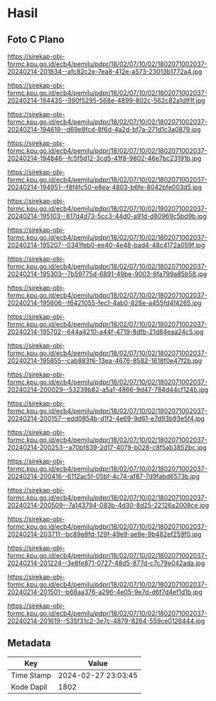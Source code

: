 # Hasil

## Foto C Plano

https://sirekap-obj-formc.kpu.go.id/ecb4/pemilu/pdpr/18/02/07/10/02/1802071002037-20240214-201834--afc82c2e-7ea8-412e-a573-23013b1772a4.jpg

https://sirekap-obj-formc.kpu.go.id/ecb4/pemilu/pdpr/18/02/07/10/02/1802071002037-20240214-194435--390f5295-568e-4899-802c-562c82a1d91f.jpg

https://sirekap-obj-formc.kpu.go.id/ecb4/pemilu/pdpr/18/02/07/10/02/1802071002037-20240214-194619--d69e8fcd-8f6d-4a2d-bf7a-271d1c3a0879.jpg

https://sirekap-obj-formc.kpu.go.id/ecb4/pemilu/pdpr/18/02/07/10/02/1802071002037-20240214-194846--fc5f5d12-3cd5-41f8-9802-46e7bc23191b.jpg

https://sirekap-obj-formc.kpu.go.id/ecb4/pemilu/pdpr/18/02/07/10/02/1802071002037-20240214-194951--f8f4fc50-e8ea-4803-b6fe-8042bfe003d5.jpg

https://sirekap-obj-formc.kpu.go.id/ecb4/pemilu/pdpr/18/02/07/10/02/1802071002037-20240214-195103--817d4d73-5cc3-44d0-a91d-d80969c5bd9b.jpg

https://sirekap-obj-formc.kpu.go.id/ecb4/pemilu/pdpr/18/02/07/10/02/1802071002037-20240214-195207--0341feb0-ee40-4e48-bad4-48c4172a059f.jpg

https://sirekap-obj-formc.kpu.go.id/ecb4/pemilu/pdpr/18/02/07/10/02/1802071002037-20240214-195303--7b59775d-6891-49be-9003-6fa799a85b58.jpg

https://sirekap-obj-formc.kpu.go.id/ecb4/pemilu/pdpr/18/02/07/10/02/1802071002037-20240214-195606--f6421055-fec1-4ab0-828e-a455fd4f4265.jpg

https://sirekap-obj-formc.kpu.go.id/ecb4/pemilu/pdpr/18/02/07/10/02/1802071002037-20240214-195702--644a4210-a44f-4719-8dfb-21d84eaa24c5.jpg

https://sirekap-obj-formc.kpu.go.id/ecb4/pemilu/pdpr/18/02/07/10/02/1802071002037-20240214-195855--cab883f6-13ea-4676-8582-1618f0e47f2b.jpg

https://sirekap-obj-formc.kpu.go.id/ecb4/pemilu/pdpr/18/02/07/10/02/1802071002037-20240214-200029--53239b82-a5a1-4866-9d47-784d44cf124b.jpg

https://sirekap-obj-formc.kpu.go.id/ecb4/pemilu/pdpr/18/02/07/10/02/1802071002037-20240214-200157--edd0854b-d1f2-4e69-9d61-e7d93b93e5f4.jpg

https://sirekap-obj-formc.kpu.go.id/ecb4/pemilu/pdpr/18/02/07/10/02/1802071002037-20240214-200253--a70bf839-2d17-4079-b028-c8f5ab3852bc.jpg

https://sirekap-obj-formc.kpu.go.id/ecb4/pemilu/pdpr/18/02/07/10/02/1802071002037-20240214-200416--6112ac5f-05bf-4c74-af87-7d9fabd6573b.jpg

https://sirekap-obj-formc.kpu.go.id/ecb4/pemilu/pdpr/18/02/07/10/02/1802071002037-20240214-200509--7a143794-083b-4d30-8d25-22126a2009ce.jpg

https://sirekap-obj-formc.kpu.go.id/ecb4/pemilu/pdpr/18/02/07/10/02/1802071002037-20240214-203711--bc89e8fd-129f-49e9-ae8e-9b482ef259f0.jpg

https://sirekap-obj-formc.kpu.go.id/ecb4/pemilu/pdpr/18/02/07/10/02/1802071002037-20240214-201224--3e8fe871-0727-48d5-877d-c7c79e042ada.jpg

https://sirekap-obj-formc.kpu.go.id/ecb4/pemilu/pdpr/18/02/07/10/02/1802071002037-20240214-201501--b68aa376-a296-4e05-9e7d-d6f7d4ef1d1b.jpg

https://sirekap-obj-formc.kpu.go.id/ecb4/pemilu/pdpr/18/02/07/10/02/1802071002037-20240214-201619--535f31c2-3e7c-4879-8264-559ce0126444.jpg


## Metadata

| Key        | Value               |
| ---------- | ------------------- |
| Time Stamp | 2024-02-27 23:03:45 |
| Kode Dapil | 1802                |



